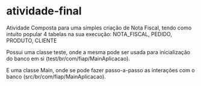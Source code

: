 # atividade-final

Atividade Composta para uma simples criação de Nota Fiscal, tendo como intuito popular 4 tabelas na sua execução: NOTA_FISCAL, PEDIDO,
PRODUTO, CLIENTE

Possui uma classe teste, onde a mesma pode ser usada para inicialização do banco em si (test/br/com/fiap/MainAplicacao).

E uma classe Main, onde se pode fazer passo-a-passo as interações com o banco (src/br/com/fiap/MainAplicacao).
